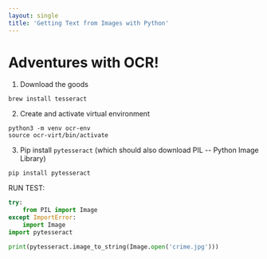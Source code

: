 ```yaml
---
layout: single
title: 'Getting Text from Images with Python'
---
```


# Adventures with OCR!

1. Download the goods

``` console
brew install tesseract
```

2. Create and activate virtual environment


```console
python3 -m venv ocr-env
source ocr-virt/bin/activate
```

3. Pip install `pytesseract` (which should also download PIL -- Python Image Library)

```console
pip install pytesseract
```

RUN TEST:

``` python
try:
    from PIL import Image
except ImportError:
    import Image
import pytesseract

print(pytesseract.image_to_string(Image.open('crime.jpg')))
```
